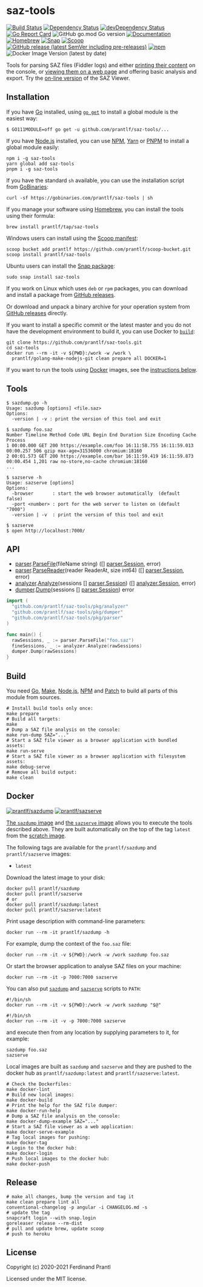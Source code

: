 # saz-tools

[![Build Status](https://github.com/prantlf/saz-tools/workflows/Test/badge.svg)](https://github.com/prantlf/saz-tools/actions)
[![Dependency Status](https://david-dm.org/prantlf/saz-tools.svg)](https://david-dm.org/prantlf/saz-tools)
[![devDependency Status](https://david-dm.org/prantlf/saz-tools/dev-status.svg)](https://david-dm.org/prantlf/saz-tools#info=devDependencies)
[![Go Report Card](https://goreportcard.com/badge/github.com/prantlf/saz-tools)](https://goreportcard.com/report/github.com/prantlf/saz-tools)
![GitHub go.mod Go version](https://img.shields.io/github/go-mod/go-version/prantlf/saz-tools?color=teal)
[![Documentation](https://godoc.org/github.com/prantlf/saz-tools?status.svg)](http://godoc.org/github.com/prantlf/saz-tools)
[![Homebrew](https://img.shields.io/badge/dynamic/json.svg?url=https://raw.githubusercontent.com/prantlf/homebrew-tap/master/Info/saz-tools.json&query=$.versions.stable&label=homebrew)](https://github.com/prantlf/homebrew-tap#readme)
[![Snap](https://img.shields.io/badge/dynamic/json.svg?url=https://raw.githubusercontent.com/prantlf/saz-tools/master/package.json&query=$.version&label=snap)](https://snapcraft.io/saz-tools)
[![Scoop](https://img.shields.io/badge/dynamic/json.svg?url=https://raw.githubusercontent.com/prantlf/scoop-bucket/master/saz-tools.json&query=$.version&label=scoop)](https://github.com/prantlf/scoop-bucket#readme)
[![GitHub release (latest SemVer including pre-releases)](https://img.shields.io/github/v/release/prantlf/saz-tools?include_prereleases&label=github%2Fdeb%2Frpm)](https://github.com/prantlf/saz-tools/releases)
[![npm](https://img.shields.io/npm/v/saz-tools)](https://www.npmjs.com/package/saz-tools#top)
![Docker Image Version (latest by date)](https://img.shields.io/docker/v/prantlf/sazdump?color=cyan&label=docker)

Tools for parsing SAZ files (Fiddler logs) and either [printing their content] on the console, or [viewing them on a web page] and offering basic analysis and export. Try the [on-line version] of the SAZ Viewer.

## Installation

If you have [Go] installed, using [`go get`] to install a global module is the easiest way:

    $ GO111MODULE=off go get -u github.com/prantlf/saz-tools/...

If you have [Node.js] installed, you can use [NPM], [Yarn] or [PNPM] to install a global module easily:

    npm i -g saz-tools
    yarn global add saz-tools
    pnpm i -g saz-tools

If you have the standard `sh` available, you can use the installation script from [GoBinaries]:

    curl -sf https://gobinaries.com/prantlf/saz-tools | sh

If you manage your software using [Homebrew], you can install the tools using their formula:

    brew install prantlf/tap/saz-tools

Windows users can install using the [Scoop manifest]:

    scoop bucket add prantlf https://github.com/prantlf/scoop-bucket.git
    scoop install prantlf/saz-tools

Ubuntu users can install the [Snap package]:

    sudo snap install saz-tools

If you work on Linux which uses `deb` or `rpm` packages, you can download and install a package from [GitHub releases].

Or download and unpack a binary archive for your operation system from [GitHub releases] directly.

If you want to install a specific commit or the latest master and you do not have the development environment to build it, you can use Docker to [`build`]:

    git clone https://github.com/prantlf/saz-tools.git
    cd saz-tools
    docker run --rm -it -v ${PWD}:/work -w /work \
      prantlf/golang-make-nodejs-git clean prepare all DOCKER=1

If you want to run the tools using [Docker] images, see the [instructions below](#docker).

## Tools

```
$ sazdump.go -h
Usage: sazdump [options] <file.saz>
Options:
  -version | -v : print the version of this tool and exit

$ sazdump foo.saz
Number Timeline Method Code URL Begin End Duration Size Encoding Cache Process
1 00:00.000 GET 200 https://example.com/foo 16:11:58.755 16:11:59.013 00:00.257 506 gzip max-age=31536000 chromium:18160
2 00:01.573 GET 200 https://example.com/bar 16:11:59.419 16:11:59.873 00:00.454 1,201 raw no-store,no-cache chromium:18160
...

$ sazserve -h
Usage: sazserve [options]
Options:
  -browser       : start the web browser automatically  (default false)
  -port <number> : port for the web server to listen on (default "7000")
  -version | -v  : print the version of this tool and exit

$ sazserve
$ open http://localhost:7000/
```

## API

* [parser].[ParseFile](fileName string) ([] [parser.Session], error)
* [parser].[ParseReader](reader ReaderAt, size int64) ([] [parser.Session], error)
* [analyzer].[Analyze](sessions [] [parser.Session]) ([] [analyzer.Session], error)
* [dumper].[Dump](sessions [] [parser.Session]) error

```go
import (
  "github.com/prantlf/saz-tools/pkg/analyzer"
  "github.com/prantlf/saz-tools/pkg/dumper"
  "github.com/prantlf/saz-tools/pkg/parser"
)

func main() {
  rawSessions, _ := parser.ParseFile("foo.saz")
  fineSessions, _ := analyzer.Analyze(rawSessions)
  dumper.Dump(rawSessions)
}
```

## Build

You need [Go], [Make], [Node.js], [NPM] and [Patch] to build all parts of this module from sources.

    # Install build tools only once:
    make prepare
    # Build all targets:
    make
    # Dump a SAZ file analysis on the console:
    make run-dump SAZ="..."
    # Start a SAZ file viewer as a browser application with bundled assets:
    make run-serve
    # Start a SAZ file viewer as a browser application with filesystem assets:
    make debug-serve
    # Remove all build output:
    make clean

## Docker

[![prantlf/sazdump](http://dockeri.co/image/prantlf/sazdump)](https://hub.docker.com/repository/docker/prantlf/sazdump/) [![prantlf/sazserve](http://dockeri.co/image/prantlf/sazserve)](https://hub.docker.com/repository/docker/prantlf/sazserve/)

[The `sazdump` image] and [the `sazserve` image] allows you to execute the tools described above. They are built automatically on the top of the tag `latest` from the [scratch image].

The following tags are available for the `prantlf/sazdump` and `prantlf/sazserve` images:

- `latest`

Download the latest image to your disk:

    docker pull prantlf/sazdump
    docker pull prantlf/sazserve
    # or
    docker pull prantlf/sazdump:latest
    docker pull prantlf/sazserve:latest

Print usage description with command-line parameters:

    docker run --rm -it prantlf/sazdump -h

For example, dump the context of the `foo.saz` file:

    docker run --rm -it -v ${PWD}:/work -w /work sazdump foo.saz

Or start the browser application to analyse SAZ files on your machine:

    docker run --rm -it -p 7000:7000 sazserve

You can also put [`sazdump`] and [`sazserve`] scripts to `PATH`:

    #!/bin/sh
    docker run --rm -it -v ${PWD}:/work -w /work sazdump "$@"

    #!/bin/sh
    docker run --rm -it -v -p 7000:7000 sazserve

and execute then from any location by supplying parameters to it, for example:

    sazdump foo.saz
    sazserve

Local images are built as `sazdump` and `sazserve` and they are pushed to the docker hub as `prantlf/sazdump:latest` and `prantlf/sazserve:latest`.

    # Check the Dockerfiles:
    make docker-lint
    # Build new local images:
    make docker-build
    # Print the help for the SAZ file dumper:
    make docker-run-help
    # Dump a SAZ file analysis on the console:
    make docker-dump-example SAZ="..."
    # Start a SAZ file viewer as a web application:
    make docker-serve-example
    # Tag local images for pushing:
    make docker-tag
    # Login to the docker hub:
    make docker-login
    # Push local images to the docker hub:
    make docker-push

## Release

    # make all changes, bump the version and tag it
    make clean prepare lint all
    conventional-changelog -p angular -i CHANGELOG.md -s
    # update the tag
    snapcraft login --with snap.login
    goreleaser release --rm-dist
    # pull and update brew, update scoop
    # push to heroku

## License

Copyright (c) 2020-2021 Ferdinand Prantl

Licensed under the MIT license.

[on-line version]: https://viewsaz.herokuapp.com/
[`go get`]: https://golang.org/cmd/go/#hdr-Add_dependencies_to_current_module_and_install_them
[Go]: https://golang.org/
[golang repository]: https://hub.docker.com/_/golang
[Homebrew]: https://brew.sh/
[Snap package]: https://snapcraft.io/saz-tools
[Scoop manifest]: https://github.com/prantlf/scoop-bucket#prantlfscoop-bucket
[Docker]: https://www.docker.com/
[Make]: https://www.gnu.org/software/make/
[Patch]: http://man7.org/linux/man-pages/man1/patch.1.html
[Node.js]: https://nodejs.org/
[NPM]: https://docs.npmjs.com/cli/npm
[Yarn]: https://classic.yarnpkg.com/docs/cli/
[PNPM]: https://pnpm.js.org/pnpm-cli
[GoBinaries]: https://gobinaries.com/
[GitHub releases]: https://github.com/prantlf/saz-tools/releases
[The `sazdump` image]: https://hub.docker.com/repository/docker/prantlf/sazdump
[the `sazserve` image]: https://hub.docker.com/repository/docker/prantlf/sazserve
[scratch image]: https://hub.docker.com/_/scratch
[`build`]: bin/build
[`sazdump`]: bin/sazdump
[`sazserve`]: bin/sazserve
[printing their content]: https://godoc.org/github.com/prantlf/saz-tools/cmd/sazdump
[viewing them on a web page]: https://godoc.org/github.com/prantlf/saz-tools/cmd/sazserve
[parser]: https://godoc.org/github.com/prantlf/saz-tools/pkg/parser
[parser.Session]: https://godoc.org/github.com/prantlf/saz-tools/pkg/parser#Session
[ParseFile]: https://godoc.org/github.com/prantlf/saz-tools/pkg/parser#ParseFile
[ParseReader]: https://godoc.org/github.com/prantlf/saz-tools/pkg/parser#ParseReader
[analyzer]: https://godoc.org/github.com/prantlf/saz-tools/pkg/analyzer
[analyzer.Session]: https://godoc.org/github.com/prantlf/saz-tools/pkg/analyzer#Session
[Analyze]: https://godoc.org/github.com/prantlf/saz-tools/pkg/analyzer#Analyze
[dumper]: https://godoc.org/github.com/prantlf/saz-tools/pkg/dumper
[Dump]: https://godoc.org/github.com/prantlf/saz-tools/pkg/dumper#Dump
